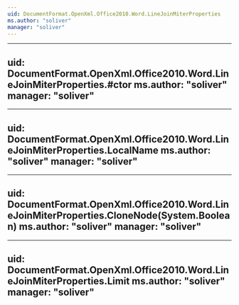 ```yaml
---
uid: DocumentFormat.OpenXml.Office2010.Word.LineJoinMiterProperties
ms.author: "soliver"
manager: "soliver"
---
```


---
uid: DocumentFormat.OpenXml.Office2010.Word.LineJoinMiterProperties.#ctor
ms.author: "soliver"
manager: "soliver"
---

---
uid: DocumentFormat.OpenXml.Office2010.Word.LineJoinMiterProperties.LocalName
ms.author: "soliver"
manager: "soliver"
---

---
uid: DocumentFormat.OpenXml.Office2010.Word.LineJoinMiterProperties.CloneNode(System.Boolean)
ms.author: "soliver"
manager: "soliver"
---

---
uid: DocumentFormat.OpenXml.Office2010.Word.LineJoinMiterProperties.Limit
ms.author: "soliver"
manager: "soliver"
---
